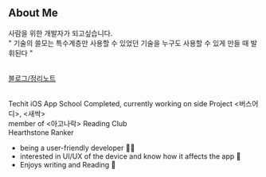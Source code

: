 ## About Me
사람을 위한 개발자가 되고싶습니다.<br>
" 기술의 쓸모는 특수계층만 사용할 수 있었던 기술을 누구도 사용할 수 있게 만들 때 발휘된다 " <br><br>

[블로그/정리노트](https://yuia.tistory.com/)<br><br>

Techit iOS App School Completed, currently working on side Project <버스어디>, <새싹> <br>
member of <아고나락> Reading Club <br> Hearthstone Ranker <br>

- being a user-friendly developer 😶‍🌫️
- interested in UI/UX of the device and know how it affects the app 📱
- Enjoys writing and Reading 📝
  



